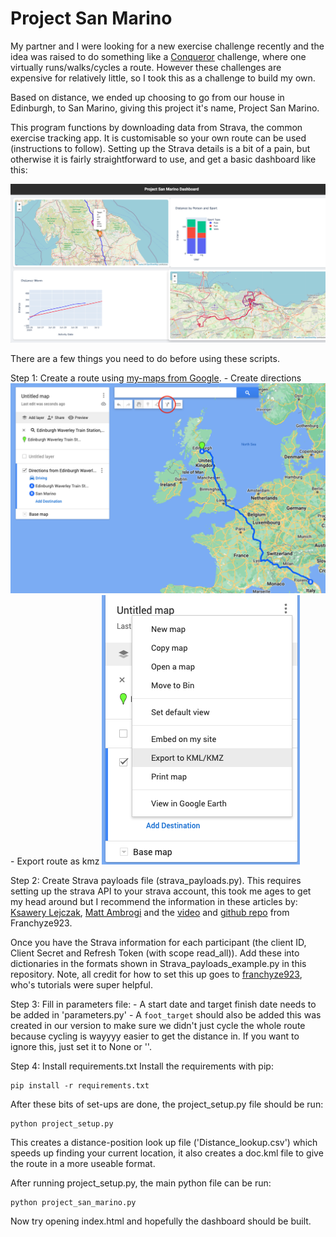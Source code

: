 # Project San Marino

My partner and I were looking for a new exercise challenge recently and the idea was raised to do something like a [Conqueror](https://www.theconqueror.events/) challenge, where one virtually runs/walks/cycles a route. However these challenges are expensive for relatively little, so I took this as a challenge to build my own. 

Based on distance, we ended up choosing to go from our house in Edinburgh, to San Marino, giving this project it's name, Project San Marino. 

This program functions by downloading data from Strava, the common exercise tracking app. It is customisable so your own route can be used (instructions to follow). Setting up the Strava details is a bit of a pain, but otherwise it is fairly straightforward to use, and get a basic dashboard like this: 

<img src=Example_dash.png width=700px, alt='example dashboard'>


There are a few things you need to do before using these scripts. 

Step 1: Create a route using [my-maps from Google](https://www.google.com/maps/d/). 
    - Create directions 
    <img src=Create_directions.png alt='example dashboard'>
    - Export route as kmz 
    <img src=Export_kmz.png alt='example dashboard'>


Step 2: Create Strava payloads file (strava_payloads.py).
This requires setting up the strava API to your strava account, this took me ages to get my head around but I recommend the information in these articles by: [Ksawery Lejczak](https://medium.com/@lejczak.learn/get-your-strava-activity-data-using-python-2023-%EF%B8%8F-b03b176965d0), [Matt Ambrogi](https://towardsdatascience.com/using-the-strava-api-and-pandas-to-explore-your-activity-data-d94901d9bfde) and the [video](https://www.youtube.com/watch?v=sgscChKfGyg&t=258s&ab_channel=franchyze923) and [github repo](https://github.com/franchyze923/Code_From_Tutorials/blob/master/Strava_Api/strava_api.py) from Franchyze923.

Once you have the Strava information for each participant  (the client ID, Client Secret and Refresh Token (with scope read_all)). Add these into dictionaries in the formats shown in Strava_payloads_example.py in this repository. Note, all credit for how to set this up goes to [franchyze923](https://github.com/franchyze923), who's tutorials were super helpful. 

Step 3: Fill in parameters file:
    - A start date and target finish date needs to be added in 'parameters.py'
    - A `foot_target` should also be added this was created in our version to make sure we didn't just cycle the whole route because cycling is wayyyy easier to get the distance in. If you want to ignore this, just set it to None or ''.

Step 4: Install requirements.txt
Install the requirements with pip:

    pip install -r requirements.txt

After these bits of set-ups are done, the project_setup.py file should be run:

    python project_setup.py

This creates a distance-position look up file ('Distance_lookup.csv') which speeds up finding your current location, it also creates a doc.kml file to give the route in a more useable format. 

After running project_setup.py, the main python file can be run: 

    python project_san_marino.py

Now try opening index.html and hopefully the dashboard should be built. 